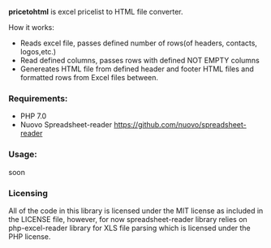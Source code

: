 **pricetohtml** is excel pricelist to HTML file converter.

How it works:
 * Reads excel file, passes defined number of rows(of headers, contacts, logos,etc.)
 * Read defined columns, passes rows with defined NOT EMPTY columns
 * Genereates HTML file from defined header and footer HTML files and formatted rows from Excel files between.

### Requirements:
 * PHP 7.0
 * Nuovo Spreadsheet-reader https://github.com/nuovo/spreadsheet-reader
 
 
 ### Usage:
   soon

 ### Licensing
 All of the code in this library is licensed under the MIT license as included in the LICENSE file, however, for now spreadsheet-reader library
relies on php-excel-reader library for XLS file parsing which is licensed under the PHP license.

